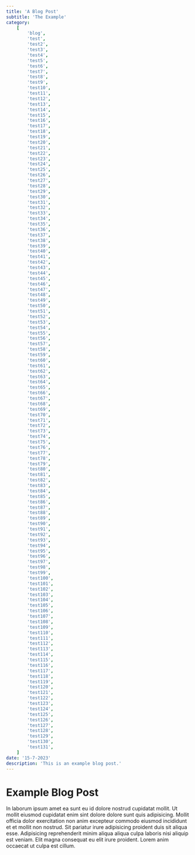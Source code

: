 ```yaml
---
title: 'A Blog Post'
subtitle: 'The Example'
category:
    [
        'blog',
        'test',
        'test2',
        'test3',
        'test4',
        'test5',
        'test6',
        'test7',
        'test8',
        'test9',
        'test10',
        'test11',
        'test12',
        'test13',
        'test14',
        'test15',
        'test16',
        'test17',
        'test18',
        'test19',
        'test20',
        'test21',
        'test22',
        'test23',
        'test24',
        'test25',
        'test26',
        'test27',
        'test28',
        'test29',
        'test30',
        'test31',
        'test32',
        'test33',
        'test34',
        'test35',
        'test36',
        'test37',
        'test38',
        'test39',
        'test40',
        'test41',
        'test42',
        'test43',
        'test44',
        'test45',
        'test46',
        'test47',
        'test48',
        'test49',
        'test50',
        'test51',
        'test52',
        'test53',
        'test54',
        'test55',
        'test56',
        'test57',
        'test58',
        'test59',
        'test60',
        'test61',
        'test62',
        'test63',
        'test64',
        'test65',
        'test66',
        'test67',
        'test68',
        'test69',
        'test70',
        'test71',
        'test72',
        'test73',
        'test74',
        'test75',
        'test76',
        'test77',
        'test78',
        'test79',
        'test80',
        'test81',
        'test82',
        'test83',
        'test84',
        'test85',
        'test86',
        'test87',
        'test88',
        'test89',
        'test90',
        'test91',
        'test92',
        'test93',
        'test94',
        'test95',
        'test96',
        'test97',
        'test98',
        'test99',
        'test100',
        'test101',
        'test102',
        'test103',
        'test104',
        'test105',
        'test106',
        'test107',
        'test108',
        'test109',
        'test110',
        'test111',
        'test112',
        'test113',
        'test114',
        'test115',
        'test116',
        'test117',
        'test118',
        'test119',
        'test120',
        'test121',
        'test122',
        'test123',
        'test124',
        'test125',
        'test126',
        'test127',
        'test128',
        'test129',
        'test130',
        'test131',
    ]
date: '15-7-2023'
description: 'This is an example blog post.'
---
```


# Example Blog Post

In laborum ipsum amet ea sunt eu id dolore nostrud cupidatat mollit. Ut mollit eiusmod cupidatat enim sint dolore dolore sunt quis adipisicing. Mollit officia dolor exercitation non anim excepteur commodo eiusmod incididunt et et mollit non nostrud. Sit pariatur irure adipisicing proident duis sit aliqua esse. Adipisicing reprehenderit minim aliqua aliqua culpa laboris nisi aliquip est veniam. Elit magna consequat eu elit irure proident. Lorem anim occaecat ut culpa est cillum.
